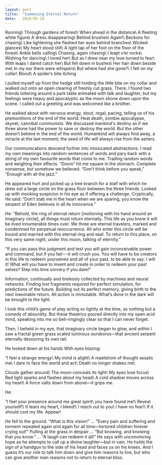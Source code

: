 ```yaml
---
layout: post
title:  "Summoning Eternal Return"
date:   2018-05-14
---
```


Running\\
Through gardens of forest\\
When ahead in the distance\\
A fleeting white figure\\
A dress disappearing\\
Behind brushes\\
Again!\\
Beckons for chasing\\
Like lightening she flashed her eyes behind branches\\
Wicked glances\\
My heart stood still\\
A light tap of her foot on the floor of the forest\\
Ankle bells calling\\
Chasing, again chasing\\
I leapt o’er rocks\\
Wishing for dancing\\
I loved her\\
But as I drew near my love turned to fear\\
With leaps I dared catch her\\
But fell down in bushes\\
Her hair down beside me\\
In my ear there were whispers\\
But where had she gone?\\
I felt on my collar\\
Blood\\
A spider’s bite itching

I pulled myself up from the hedge still holding the little bite on my collar and walked out onto an open clearing of freshly cut grass. There, I found two friends loitering around a park table animated with talk and laughter, but my feelings were heavy and apocalyptic as the moon shone down upon the scene. I called out a greeting and was welcomed like a brother.

He walked about with nervous energy, stout, regal, pacing, telling us of his premonitions of the end of the world: Heat death, zombie apocalypse, skynet, cannibal communists. We discussed mankind's destiny as if we three alone had the power to save or destroy the world. But the other doesn’t believe in the end of the world. Humankind will always find away, a miracle at the last moment; the seed of life will always rise from the ashers.

Our communications descend further into intoxicated abstractions. I read my own meanings into random sentences of words and pary back with a string of my own favourite words that come to me. Trading random words and weighing their effects. “Doom” hit me square in the stomach. Complete nonsense, but somehow we believed. “Don’t think before you speak,” “Enough with all the jazz.” 

He appeared hurt and picked up a tree branch for a stalf with which he drew out a large circle on the grass floor between the three friends. Looked up with mocking suspicion in his eye as if offering a challenge. Cryptically, He said: “Don’t stab me in the heart when we are sparing, you know the serpent of Eden believes in all its innocence.”

He: “Behold, the ring of eternal return [motioning with his hand around an imaginary circle], all things must return eternally. This life as you know it will be lived innumerable times over. We three are eternal travelers, marked and condemned for perpetual reoccurrence. All who enter this circle will be bound and married with this eternal ring and seal. To return to this place, on this very same night, under this moon, talking of eternity.”

“If you can pass this judgment and test you will gain inconceivable power and command, but if you fail---it will crush you. You will have to be creators in this life to redeem yourselves and all of your past, to be able to say: I will it! What will you have to invent and create in order to redeem your past selves? Step into time sorcery if you dare!”

Information, continually and tirelessly collected by machines and neural networks. Finding lost fragments required for perfect simulation, for predictions of the future. Building out its perfect memory, giving birth to the next inexorable return. All action is immutable. What’s done in the dark will be brought to the light. 

I took this child’s game of play acting so lightly at the time, as nothing but a comedy of absurdity. But these theatrics poured directly into my open acid mind, speaking into me so bell-ringingly clear so that I can never forget.

Then, I beheld in my eye, that imaginary circle began to glow, and within I saw a fractal green grass scaled luminous ouroboros—that ancient serpent eternally devouring its own tail.

He looked down at his hands
With eyes blazing:

“I feel a strange energy\\
My mind is alight\\
A maelstrom of thought assails me\\
I dare to face the world and act\\
Death no longer shakes me\\

Clouds gather around\\
The moon conceals its light\\
My eyes lose focus\\
Red light sparks and flashes about my head\\
A cold shadow moves across my heart\\
A force valts down from above—it grips me.

He:

“I feel your presence around me great spirit\\
you have found me!\\
Reveal yourself!\\
It tears my heart, I bleed!\\
I reach out to you\\
I have no fear!\\
If it should cost my life. Appear!

He fell to the ground. “What is this vision!” ... “Every pain and suffering and torment repeated again and again for all time—tortured children forever crying out!” Pulling at the grass in despair ... “But knowing, and knowing that you know.” ... “A laugh can redeem it all!” He says with unconvincing hope as he attempts to call up a divine laughter—but in vain. He holds the sign of a handgun to the side of his head and faces us on his knees. And I guess it’s our role to talk him down and give him reasons to live, but who can give another man reasons not to return to eternal bliss. 
